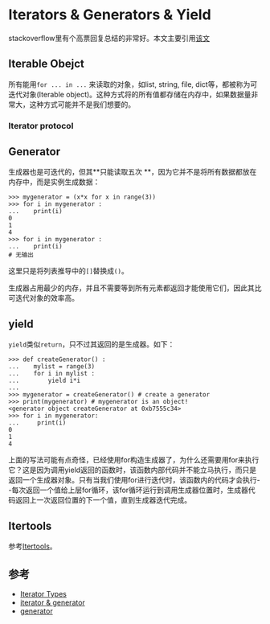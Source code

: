 # Iterators & Generators & Yield

stackoverflow里有个高票回复总结的非常好。本文主要引用[该文](http://stackoverflow.com/questions/231767/what-does-the-yield-keyword-do-in-python)

## Iterable Obejct

所有能用`for ... in ...` 来读取的对象，如list, string, file, dict等，都被称为可迭代对象(Iterable object)。这种方式将的所有值都存储在内存中，如果数据量非常大，这种方式可能并不是我们想要的。

### Iterator protocol

## Generator
生成器也是可迭代的，但其**只能读取五次 **，因为它并不是将所有数据都放在内存中，而是实例生成数据：

```
>>> mygenerator = (x*x for x in range(3))
>>> for i in mygenerator :
...    print(i)
0
1
4
>>> for i in mygenerator :
...    print(i)
# 无输出
```
这里只是将列表推导中的`[]`替换成`()`。

生成器占用最少的内存，并且不需要等到所有元素都返回才能使用它们，因此其比可迭代对象的效率高。

## yield
`yield`类似`return`，只不过其返回的是生成器。如下：

```
>>> def createGenerator() :
...    mylist = range(3)
...    for i in mylist :
...        yield i*i
...
>>> mygenerator = createGenerator() # create a generator
>>> print(mygenerator) # mygenerator is an object!
<generator object createGenerator at 0xb7555c34>
>>> for i in mygenerator:
...     print(i)
0
1
4
```
上面的写法可能有点奇怪，已经使用for构造生成器了，为什么还需要用for来执行它？这是因为调用yield返回的函数时，该函数内部代码并不能立马执行，而只是返回一个生成器对象。只有当我们使用for进行迭代时，该函数内的代码才会执行--每次返回一个值给上层for循环，该for循环运行到调用生成器位置时，生成器代码返回上一次返回位置的下一个值，直到生成器迭代完成。

## Itertools

参考[Itertools](https://docs.python.org/2/library/itertools.html)。



参考
----
- [Iterator Types](https://docs.python.org/2/library/stdtypes.html#iterator-types)
- [iterator & generator](http://anandology.com/python-practice-book/iterators.html)
- [generator](https://wiki.python.org/moin/Generators)
